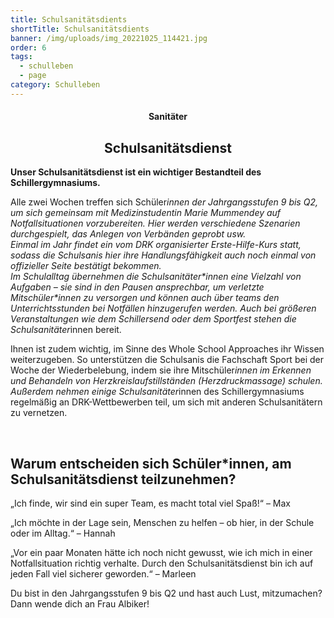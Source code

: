 ```yaml
---
title: Schulsanitätsdients
shortTitle: Schulsanitätsdients
banner: /img/uploads/img_20221025_114421.jpg
order: 6
tags:
  - schulleben
  - page
category: Schulleben
---
```

<center><div class="title"><h4>Sanitäter</h4><h2>Schulsanitätsdienst </h2></div></center>

**Unser Schulsanitätsdienst ist ein wichtiger Bestandteil des Schillergymnasiums.** 

Alle zwei Wochen treffen sich Schüler*innen der Jahrgangsstufen 9 bis Q2, um sich gemeinsam mit Medizinstudentin Marie Mummendey auf Notfallsituationen vorzubereiten. Hier werden verschiedene Szenarien durchgespielt, das Anlegen von Verbänden geprobt usw. \
Einmal im Jahr findet ein vom DRK organisierter Erste-Hilfe-Kurs statt, sodass die Schulsanis hier ihre Handlungsfähigkeit auch noch einmal von offizieller Seite bestätigt bekommen. \
Im Schulalltag übernehmen die Schulsanitäter\*innen eine Vielzahl von Aufgaben – sie sind in den Pausen ansprechbar, um verletzte Mitschüler\*innen zu versorgen und können auch über teams den Unterrichtsstunden bei Notfällen hinzugerufen werden. Auch bei größeren Veranstaltungen wie dem Schillersend oder dem Sportfest stehen die Schulsanitäter*innen bereit. 

Ihnen ist zudem wichtig, im Sinne des Whole School Approaches ihr Wissen weiterzugeben. So unterstützen die Schulsanis die Fachschaft Sport bei der Woche der Wiederbelebung, indem sie ihre Mitschüler*innen im Erkennen und Behandeln von Herzkreislaufstillständen (Herzdruckmassage) schulen.  \
Außerdem nehmen einige Schulsanitäter*innen des Schillergymnasiums regelmäßig an DRK-Wettbewerben teil, um sich mit anderen Schulsanitätern zu vernetzen. 



 



  



## Warum entscheiden sich Schüler*innen, am Schulsanitätsdienst teilzunehmen? 

„Ich finde, wir sind ein super Team, es macht total viel Spaß!“ – Max 

„Ich möchte in der Lage sein, Menschen zu helfen – ob hier, in der Schule oder im Alltag.“ – Hannah 

„Vor ein paar Monaten hätte ich noch nicht gewusst, wie ich mich in einer Notfallsituation richtig verhalte. Durch den Schulsanitätsdienst bin ich auf jeden Fall viel sicherer geworden.“ – Marleen 

Du bist in den Jahrgangsstufen 9 bis Q2 und hast auch Lust, mitzumachen? Dann wende dich an Frau Albiker!